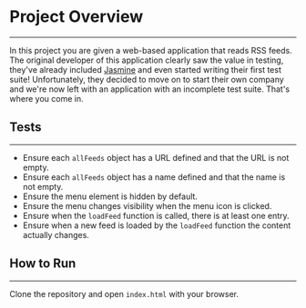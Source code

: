 # Project Overview
----

In this project you are given a web-based application that reads RSS feeds. The original developer of this application clearly saw the value in testing, they've already included [Jasmine](http://jasmine.github.io/) and even started writing their first test suite! Unfortunately, they decided to move on to start their own company and we're now left with an application with an incomplete test suite. That's where you come in.

## Tests
----

- Ensure each `allFeeds` object has a URL defined and that the URL is not empty.
- Ensure each `allFeeds` object has a name defined and that the name is not empty.
- Ensure the menu element is hidden by default.
- Ensure the menu changes visibility when the menu icon is clicked.
- Ensure when the `loadFeed` function is called, there is at least one entry.
- Ensure when a new feed is loaded by the `loadFeed` function the content actually changes.

## How to Run
----

Clone the repository and open `index.html` with your browser.
